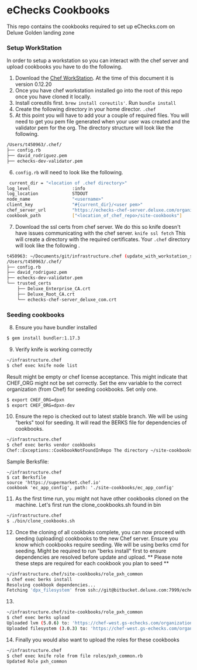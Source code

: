 # eChecks Cookbooks

This repo contains the cookbooks required to set up eChecks.com on Deluxe Golden landing zone

### Setup WorkStation
In order to setup a workstation so you can interact with the chef server and upload cookbooks you have to do the following.

1. Download the [Chef WorkStation](https://downloads.chef.io/chef-workstation/#mac_os_x). At the time of this document it is version 0.12.20
2. Once you have chef workstation installed go into the root of this repo once you have cloned it locally.
3. Install coreutils first. `brew install coreutils'`. Run `bundle install`
4. Create the following directory in your home director.  `.chef`
5. At this point you will have to add your a couple of required files. You will need to get you pem file generated when your user was created and the validator pem for the org. The directory structure will look like the following.
```bash
/Users/t450963/.chef/
├── config.rb
├── david_rodriguez.pem
├── echecks-dev-validator.pem
```
6. `config.rb` will need to look like the following.
```bash
 current_dir = "<location of .chef directory>"
log_level                :info
log_location             STDOUT
node_name                "<username>"
client_key               "#{current_dir}/<user pem>"
chef_server_url          "https://echecks-chef-server.deluxe.com/organizations/<org_we_are_dealing_with>"
cookbook_path            ["<location_of_chef_repo>/site-cookbooks"]
```
7. Download the ssl certs from chef server. We do this so knife doesn't have issues communicating with the chef server. `knife ssl fetch` This will create a directory with the required certificates.  Your `.chef` directory will look like the following .
```bash
t450963: ~/Documents/git/infrastructure.chef (update_with_workstation_setup) $ tree ~/.chef/
/Users/t450963/.chef/
├── config.rb
├── david_rodriguez.pem
├── echecks-dev-validator.pem
└── trusted_certs
    ├── Deluxe_Enterprise_CA.crt
    ├── Deluxe_Root_CA.crt
    └── echecks-chef-server_deluxe_com.crt
```

### Seeding cookbooks
8. Ensure you have bundler installed
```bash
$ gem install bundler:1.17.3
```
9. Verify knife is working correctly
```bash
~/infrastructure.chef
$ chef exec knife node list
```
Result might be empty or chef license acceptance. This might indicate that CHEF_ORG might not be set correctly.
Set the env variable to the correct organization (from Chef) for seeding cookbooks. Set only one.
```bash
$ export CHEF_ORG=dpxn 
$ export CHEF_ORG=dpxn-dev
```
10. Ensure the repo is checked out to latest stable branch. We will be using "berks" tool for seeding. It will read the BERKS file for dependencies of cookbooks.
```bash
~/infrastructure.chef
$ chef exec berks vendor cookbooks
Chef::Exceptions::CookbookNotFoundInRepo The directory ~/site-cookbooks/ec_netowl does not contain a cookbook
```
Sample Berksfile:
```
~/infrastructure.chef
$ cat Berksfile
source 'https://supermarket.chef.io'
cookbook 'ec_app_config', path: './site-cookbooks/ec_app_config'
```

11. As the first time run, you might not have other cookbooks cloned on the machine. Let's first run the clone_cookbooks.sh found in bin
```bash
~/infrastructure.chef
$ ./bin/clone_cookbooks.sh
```
12. Once the cloning of all cookboks complete, you can now proceed with seeding (uploading) cookbooks to the new Chef server. Ensure you know which cookbooks require seeding. We will be using berks cmd for seeding. Might be required to run "berks install" first to ensure dependencies are resolved before update and upload.
** Please note these steps are required for each cookbook you plan to seed **
```bash
~/infrastructure.chef/site-cookbooks/role_pxh_common
$ chef exec berks install
Resolving cookbook dependencies...
Fetching 'dpx_filesystem' from ssh://git@bitbucket.deluxe.com:7999/echecks/infrastructure.chef.dpx_filesystem.git (at master)
```
13. 
```bash
~/infrastructure.chef/site-cookbooks/role_pxh_common
$ chef exec berks upload
Uploaded lvm (5.0.6) to: 'https://chef-west.gs-echecks.com/organizations/dpxn'
Uploaded filesystem (3.0.3) to: 'https://chef-west.gs-echecks.com/organizations/dpxn'
```

14. Finally you would also want to upload the roles for these cookbooks
```bash
~/infrastructure.chef
$ chef exec knife role from file roles/pxh_common.rb
Updated Role pxh_common
```
